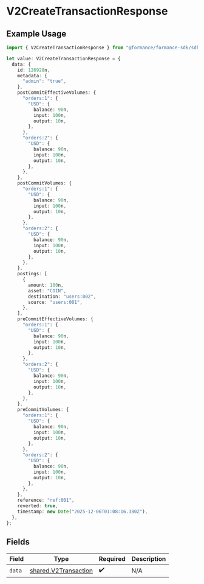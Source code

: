 # V2CreateTransactionResponse

## Example Usage

```typescript
import { V2CreateTransactionResponse } from "@formance/formance-sdk/sdk/models/shared";

let value: V2CreateTransactionResponse = {
  data: {
    id: 126928n,
    metadata: {
      "admin": "true",
    },
    postCommitEffectiveVolumes: {
      "orders:1": {
        "USD": {
          balance: 90n,
          input: 100n,
          output: 10n,
        },
      },
      "orders:2": {
        "USD": {
          balance: 90n,
          input: 100n,
          output: 10n,
        },
      },
    },
    postCommitVolumes: {
      "orders:1": {
        "USD": {
          balance: 90n,
          input: 100n,
          output: 10n,
        },
      },
      "orders:2": {
        "USD": {
          balance: 90n,
          input: 100n,
          output: 10n,
        },
      },
    },
    postings: [
      {
        amount: 100n,
        asset: "COIN",
        destination: "users:002",
        source: "users:001",
      },
    ],
    preCommitEffectiveVolumes: {
      "orders:1": {
        "USD": {
          balance: 90n,
          input: 100n,
          output: 10n,
        },
      },
      "orders:2": {
        "USD": {
          balance: 90n,
          input: 100n,
          output: 10n,
        },
      },
    },
    preCommitVolumes: {
      "orders:1": {
        "USD": {
          balance: 90n,
          input: 100n,
          output: 10n,
        },
      },
      "orders:2": {
        "USD": {
          balance: 90n,
          input: 100n,
          output: 10n,
        },
      },
    },
    reference: "ref:001",
    reverted: true,
    timestamp: new Date("2025-12-06T01:08:16.380Z"),
  },
};
```

## Fields

| Field                                                               | Type                                                                | Required                                                            | Description                                                         |
| ------------------------------------------------------------------- | ------------------------------------------------------------------- | ------------------------------------------------------------------- | ------------------------------------------------------------------- |
| `data`                                                              | [shared.V2Transaction](../../../sdk/models/shared/v2transaction.md) | :heavy_check_mark:                                                  | N/A                                                                 |